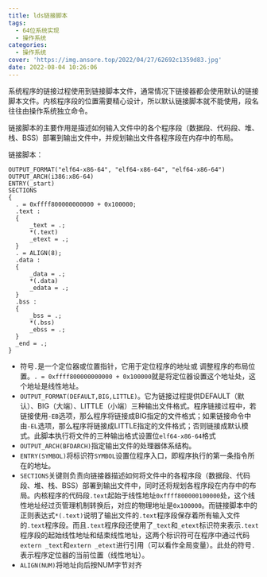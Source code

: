 ```yaml
---
title: lds链接脚本
tags:
  - 64位系统实现
  - 操作系统
categories:
  - 操作系统
cover: 'https://img.ansore.top/2022/04/27/62692c1359d83.jpg'
date: 2022-08-04 10:26:06
---
```


 系统程序的链接过程使用到链接脚本文件，通常情况下链接器都会使用默认的链接脚本文件。内核程序段的位置需要精心设计，所以默认链接脚本就不能使用，段名往往由操作系统独立命令。

链接脚本的主要作用是描述如何输入文件中的各个程序段（数据段、代码段、堆、栈、BSS）部署到输出文件中，并规划输出文件各程序段在内存中的布局。

链接脚本：

```
OUTPUT_FORMAT("elf64-x86-64", "elf64-x86-64", "elf64-x86-64")
OUTPUT_ARCH(i386:x86-64)
ENTRY(_start)
SECTIONS
{
  . = 0xffff800000000000 + 0x100000;
  .text :
  {
      _text = .;
      *(.text)
      _etext = .;
  }
  . = ALIGN(8);
  .data :
  {
      _data = .;
      *(.data)
      _edata = .;
  }
  .bss :
  {
      _bss = .;
      *(.bss)
      _ebss = .;
  }
  _end = .;
}
```

- 符号`.`是一个定位器或位置指针，它用于定位程序的地址或 调整程序的布局位置。`. = 0xffff800000000000 + 0x100000`就是将定位器设置这个地址处，这个地址是线性地址。
- `OUTPUT_FORMAT(DEFAULT,BIG,LITTLE)`。它为链接过程提供DEFAULT（默认）、BIG（大端）、LITTLE（小端）三种输出文件格式。程序链接过程中，若链接使用`-EB`选项，那么程序将链接成BIG指定的文件格式；如果链接命令中由`-EL`选项，那么程序将链接成LITTLE指定的文件格式；否则链接成默认模式。此脚本执行将文件的三种输出格式设置位`elf64-x86-64`格式
- `OUTPUT_ARCH(BFDARCH)`指定输出文件的处理器体系结构。
- `ENTRY(SYMBOL)`将标识符`SYMBOL`设置位程序入口，即程序执行的第一条指令所在的地址。
- `SECTIONS`关键则负责向链接器描述如何将文件中的各程序段（数据段、代码段、堆、栈、BSS）部署到输出文件中，同时还将规划各程序段在内存中的布局。内核程序的代码段`.text`起始于线性地址`0xffff800000100000`处，这个线性地址经过页管理机制转换后，对应的物理地址是`0x100000`。而链接脚本中的正则表达式`*(.text)`说明了输出文件的`.text`程序段保存着所有输入文件的`.text`程序段。而且`.text`程序段还使用了`_text`和`_etext`标识符来表示`.text`程序段的起始线性地址和结束线性地址，这两个标识符可在程序中通过代码`extern _text`和`extern _etext`进行引用（可以看作全局变量）。此处的符号`.`表示程序定位器的当前位置（线性地址）。
- `ALIGN(NUM)`将地址向后按NUM字节对齐
